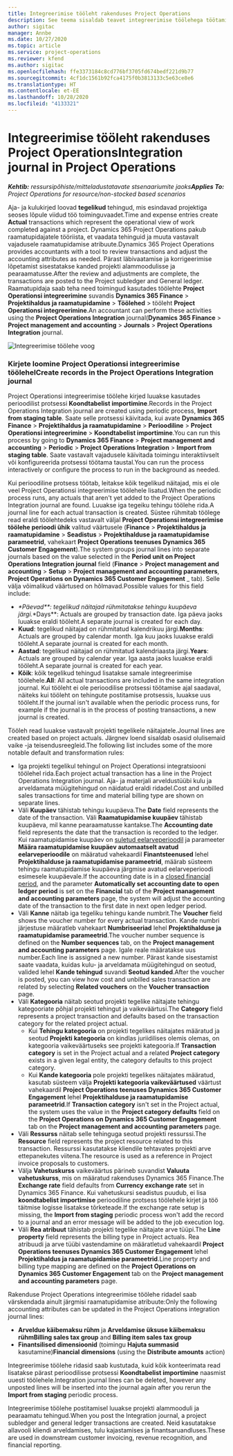 ```yaml
---
title: Integreerimise tööleht rakenduses Project Operations
description: See teema sisaldab teavet integreerimise töölehega töötamise kohta rakenduses Project Operations.
author: sigitac
manager: Annbe
ms.date: 10/27/2020
ms.topic: article
ms.service: project-operations
ms.reviewer: kfend
ms.author: sigitac
ms.openlocfilehash: ffe3373184c8cd776bf3705fd674bedf221d9b77
ms.sourcegitcommit: 4cf1dc1561b92fca4175f0b3813133c5e63ce8e6
ms.translationtype: HT
ms.contentlocale: et-EE
ms.lasthandoff: 10/28/2020
ms.locfileid: "4133321"
---
```

# <a name="integration-journal-in-project-operations"></a><span data-ttu-id="f7916-103">Integreerimise tööleht rakenduses Project Operations</span><span class="sxs-lookup"><span data-stu-id="f7916-103">Integration journal in Project Operations</span></span>

<span data-ttu-id="f7916-104">_**Kehtib:** ressursipõhiste/mitteladustatavate stsenaariumite jaoks_</span><span class="sxs-lookup"><span data-stu-id="f7916-104">_**Applies To:** Project Operations for resource/non-stocked based scenarios_</span></span>

<span data-ttu-id="f7916-105">Aja- ja kulukirjed loovad **tegelikud** tehingud, mis esindavad projektiga seoses lõpule viidud töö toiminguvaadet.</span><span class="sxs-lookup"><span data-stu-id="f7916-105">Time and expense entries create **Actual** transactions which represent the operational view of work completed against a project.</span></span> <span data-ttu-id="f7916-106">Dynamics 365 Project Operations pakub raamatupidajatele tööriista, et vaadata tehinguid ja muuta vastavalt vajadusele raamatupidamise atribuute.</span><span class="sxs-lookup"><span data-stu-id="f7916-106">Dynamics 365 Project Operations provides accountants with a tool to review transactions and adjust the accounting attributes as needed.</span></span> <span data-ttu-id="f7916-107">Pärast läbivaatamise ja korrigeerimise lõpetamist sisestatakse kanded projekti alammoodulisse ja pearaamatusse.</span><span class="sxs-lookup"><span data-stu-id="f7916-107">After the review and adjustments are complete, the transactions are posted to the Project subledger and General ledger.</span></span> <span data-ttu-id="f7916-108">Raamatupidaja saab teha need toimingud kasutades töölehte **Project Operationsi integreerimine** suvandis **Dynamics 365 Finance** > **Projektihaldus ja raamatupidamine** > **Töölehed** >  tööleht **Project Operationsi integreerimine**.</span><span class="sxs-lookup"><span data-stu-id="f7916-108">An accountant can perform these activities using the **Project Operations Integration** journal(**Dynamics 365 Finance** > **Project management and accounting** > **Journals** > **Project Operations Integration** journal.</span></span>

![Integreerimise töölehe voog](./media/IntegrationJournal.png)

### <a name="create-records-in-the-project-operations-integration-journal"></a><span data-ttu-id="f7916-110">Kirjete loomine Project Operationsi integreerimise töölehel</span><span class="sxs-lookup"><span data-stu-id="f7916-110">Create records in the Project Operations Integration journal</span></span>

<span data-ttu-id="f7916-111">Project Operationsi integreerimise töölehe kirjed luuakse kasutades perioodilist protsessi **Koondtabelist importimine**.</span><span class="sxs-lookup"><span data-stu-id="f7916-111">Records in the Project Operations Integration journal are created using periodic process, **Import from staging table**.</span></span> <span data-ttu-id="f7916-112">Saate selle protsessi käivitada, kui avate **Dynamics 365 Finance** > **Projektihaldus ja raamatupidamine** > **Perioodiline** > **Project Operationsi integreerimine** > **Koondtabelist importimine**.</span><span class="sxs-lookup"><span data-stu-id="f7916-112">You can run this process by going to **Dynamics 365 Finance** > **Project management and accounting** > **Periodic** > **Project Operations Integration** > **Import from staging table**.</span></span> <span data-ttu-id="f7916-113">Saate vastavalt vajadusele käivitada toimingu interaktiivselt või konfigureerida protsessi töötama taustal.</span><span class="sxs-lookup"><span data-stu-id="f7916-113">You can run the process interactively or configure the process to run in the background as needed.</span></span>

<span data-ttu-id="f7916-114">Kui perioodiline protsess töötab, leitakse kõik tegelikud näitajad, mis ei ole veel Project Operationsi integreerimise töölehele lisatud.</span><span class="sxs-lookup"><span data-stu-id="f7916-114">When the periodic process runs, any actuals that aren't yet added to the Project Operations Integration journal are found.</span></span> <span data-ttu-id="f7916-115">Luuakse iga tegeiku tehingu töölehe rida.</span><span class="sxs-lookup"><span data-stu-id="f7916-115">A journal line for each actual transaction is created.</span></span>
<span data-ttu-id="f7916-116">Süstee rühmitab töölege read eraldi töölehtedeks vastavalt väljal **Project Operationsi integreerimise töölehe perioodi ühik** valitud väärtusele (**Finance** > **Projektihaldus ja raamatupidamine** > **Seadistus** > **Projektihalduse ja raamatupidamise parameetrid**, vahekaart **Project Operations teenuses Dynamics 365 Customer Engagement**).</span><span class="sxs-lookup"><span data-stu-id="f7916-116">The system groups journal lines into separate journals based on the value selected in the **Period unit on Project Operations Integration journal** field (**Finance** > **Project management and accounting** > **Setup** > **Project management and accounting parameters**, **Project Operations on Dynamics 365 Customer Engagement** _ tab).</span></span> <span data-ttu-id="f7916-117">Selle välja võimalikud väärtused on hõlmavad.</span><span class="sxs-lookup"><span data-stu-id="f7916-117">Possible values for this field include:</span></span>

  - <span data-ttu-id="f7916-118">_\*Päevad\*\*: tegelikud näitajad rühmitatakse tehingu kuupäeva järgi.</span><span class="sxs-lookup"><span data-stu-id="f7916-118">_\*Days\*\*: Actuals are grouped by transaction date.</span></span> <span data-ttu-id="f7916-119">Iga päeva jaoks luuakse eraldi tööleht.</span><span class="sxs-lookup"><span data-stu-id="f7916-119">A separate journal is created for each day.</span></span>
  - <span data-ttu-id="f7916-120">**Kuud**: tegelikud näitajad on rühmitatud kalendrikuu järgi.</span><span class="sxs-lookup"><span data-stu-id="f7916-120">**Months**: Actuals are grouped by calendar month.</span></span> <span data-ttu-id="f7916-121">Iga kuu jaoks luuakse eraldi tööleht.</span><span class="sxs-lookup"><span data-stu-id="f7916-121">A separate journal is created for each month.</span></span>
  - <span data-ttu-id="f7916-122">**Aastad**: tegelikud näitajad on rühmitatud kalendriaasta järgi.</span><span class="sxs-lookup"><span data-stu-id="f7916-122">**Years**: Actuals are grouped by calendar year.</span></span> <span data-ttu-id="f7916-123">Iga aasta jaoks luuakse eraldi tööleht.</span><span class="sxs-lookup"><span data-stu-id="f7916-123">A separate journal is created for each year.</span></span>
  - <span data-ttu-id="f7916-124">**Kõik**: kõik tegelikud tehingud lisatakse samale integreerimise töölehele.</span><span class="sxs-lookup"><span data-stu-id="f7916-124">**All**: All actual transactions are included in the same integration journal.</span></span> <span data-ttu-id="f7916-125">Kui tööleht ei ole perioodilise protsessi töötamise ajal saadaval, näiteks kui tööleht on tehingute postitamise protsessis, luuakse uus tööleht.</span><span class="sxs-lookup"><span data-stu-id="f7916-125">If the journal isn't available when the periodic process runs, for example if the journal is in the process of posting transactions, a new journal is created.</span></span>

<span data-ttu-id="f7916-126">Tööleh read luuakse vastavalt projekti tegelikele näitajatele.</span><span class="sxs-lookup"><span data-stu-id="f7916-126">Journal lines are created based on project actuals.</span></span> <span data-ttu-id="f7916-127">Järgnev loend sisaldab osasid olulisemaid vaike -ja teisendusreegleid.</span><span class="sxs-lookup"><span data-stu-id="f7916-127">The following list includes some of the more notable default and transformation rules:</span></span>

  - <span data-ttu-id="f7916-128">Iga projekti tegelikul tehingul on Project Operationsi integratsiooni töölehel rida.</span><span class="sxs-lookup"><span data-stu-id="f7916-128">Each project actual transaction has a line in the Project Operations Integration journal.</span></span> <span data-ttu-id="f7916-129">Aja- ja materjali arveldustüübi kulu ja arveldamata müügitehingud on näidatud eraldi ridadel.</span><span class="sxs-lookup"><span data-stu-id="f7916-129">Cost and unbilled sales transactions for time and material billing type are shown on separate lines.</span></span>
  - <span data-ttu-id="f7916-130">Väli **Kuupäev** tähistab tehingu kuupäeva.</span><span class="sxs-lookup"><span data-stu-id="f7916-130">The **Date** field represents the date of the transaction.</span></span> <span data-ttu-id="f7916-131">Väli **Raamatupidamise kuupäev** tähistab kuupäeva, mil kanne pearaamatusse kantakse.</span><span class="sxs-lookup"><span data-stu-id="f7916-131">The **Accounting date** field represents the date that the transaction is recorded to the ledger.</span></span> <span data-ttu-id="f7916-132">Kui raamatupidamise kuupäev on [suletud eelarveperioodil](https://docs.microsoft.com/dynamics365/finance/general-ledger/close-general-ledger-at-period-end) ja parameeter **Määra raamatupidamise kuupäev automaatselt avatud eelarveperioodile** on määratud vahekaardil **Finantsteenused** lehel **Projektihalduse ja raamatupidamise parameetrid**, määrab süsteem tehingu raamatupidamise kuupäeva järgmise avatud eelarveperioodi esimesele kuupäevale.</span><span class="sxs-lookup"><span data-stu-id="f7916-132">If the accounting date is in a [closed financial period](https://docs.microsoft.com/dynamics365/finance/general-ledger/close-general-ledger-at-period-end), and the parameter **Automatically set accounting date to open ledger period** is set on the **Financial** tab of the **Project management and accounting parameters** page, the system will adjust the accounting date of the transaction to the first date in next open ledger period.</span></span>
  - <span data-ttu-id="f7916-133">Väli **Kanne** näitab iga tegeliku tehingu kande numbrit.</span><span class="sxs-lookup"><span data-stu-id="f7916-133">The **Voucher** field shows the voucher number for every actual transaction.</span></span> <span data-ttu-id="f7916-134">Kande numbri järjestuse määratleb vahekaart **Numbriseeriad** lehel **Projektihalduse ja raamatupidamise parameetrid**.</span><span class="sxs-lookup"><span data-stu-id="f7916-134">The voucher number sequence is defined on the **Number sequences** tab, on the **Project management and accounting parameters** page.</span></span> <span data-ttu-id="f7916-135">Igale reale määratakse uus number.</span><span class="sxs-lookup"><span data-stu-id="f7916-135">Each line is assigned a new number.</span></span> <span data-ttu-id="f7916-136">Pärast kande sisestamist saate vaadata, kuidas kulu- ja arveldamata müügitehingud on seotud, valided lehel **Kande tehingud** suvandi **Seotud kanded**.</span><span class="sxs-lookup"><span data-stu-id="f7916-136">After the voucher is posted, you can view how cost and unbilled sales transaction are related by selecting **Related vouchers** on the **Voucher transaction** page.</span></span>
  - <span data-ttu-id="f7916-137">Väli **Kategooria** näitab seotud projekti tegelike näitajate tehingu kategooriate põhjal projekti tehingut ja vaikeväärtusi.</span><span class="sxs-lookup"><span data-stu-id="f7916-137">The **Category** field represents a project transaction and defaults based on the transaction category for the related project actual.</span></span>
    - <span data-ttu-id="f7916-138">Kui **Tehingu kategooria** on projekti tegelikes näitajates määratud ja seotud **Projekti kategooria** on kindlas juriidilises olemis olemas, on kategooria vaikeväärtuseks see projekti kategooria.</span><span class="sxs-lookup"><span data-stu-id="f7916-138">If **Transaction category** is set in the Project actual and a related **Project category** exists in a given legal entity, the category defaults to this project category.</span></span>
    - <span data-ttu-id="f7916-139">Kui **Kande kategooria** pole projekti tegelikes näitajates määratud, kasutab süsteem välja **Projekti kategooria vaikeväärtused** väärtust vahekaardil **Project Operations teenuses Dynamics 365 Customer Engagement** lehel **Projektihalduse ja raamatupidamise parameetrid**.</span><span class="sxs-lookup"><span data-stu-id="f7916-139">If **Transaction category** isn't set in the Project actual, the system uses the value in the **Project category defaults** field on the **Project Operations on Dynamics 365 Customer Engagement** tab on the **Project management and accounting parameters** page.</span></span>
  - <span data-ttu-id="f7916-140">Väli **Ressurss** näitab selle tehinguga seotud projekti ressurssi.</span><span class="sxs-lookup"><span data-stu-id="f7916-140">The **Resource** field represents the project resource related to this transaction.</span></span> <span data-ttu-id="f7916-141">Ressurssi kasutatakse kliendile tehtavates projekti arve ettepanekutes viitena.</span><span class="sxs-lookup"><span data-stu-id="f7916-141">The resource is used as a reference in Project invoice proposals to customers.</span></span>
  - <span data-ttu-id="f7916-142">Välja **Vahetuskurss** vaikeväärtus pärineb suvandist **Valuuta vahetuskurss**, mis on määratud rakenduses Dynamics 365 Finance.</span><span class="sxs-lookup"><span data-stu-id="f7916-142">The **Exchange rate** field defaults from **Currency exchange rate** set in Dynamics 365 Finance.</span></span> <span data-ttu-id="f7916-143">Kui vahetuskursi seadistus puudub, ei lisa **koondtabelist importimise** perioodiline protsess töölehele kirjet ja töö täitmise logisse lisatakse tõrketeade.</span><span class="sxs-lookup"><span data-stu-id="f7916-143">If the exchange rate setup is missing, the **Import from staging** periodic process won't add the record to a journal and an error message will be added to the job execution log.</span></span>
  - <span data-ttu-id="f7916-144">Väli **Rea atribuut** tähistab projekti tegelike näitajate arve tüüpi.</span><span class="sxs-lookup"><span data-stu-id="f7916-144">The **Line property** field represents the billing type in Project actuals.</span></span> <span data-ttu-id="f7916-145">Rea atribuudi ja arve tüübi vastendamine on määratletud vahekaardil **Project Operations teenuses Dynamics 365 Customer Engagement** lehel **Projektihaldus ja raamatupidamise parameetrid**.</span><span class="sxs-lookup"><span data-stu-id="f7916-145">Line property and billing type mapping are defined on the **Project Operations on Dynamics 365 Customer Engagement** tab on the **Project management and accounting parameters** page.</span></span>

<span data-ttu-id="f7916-146">Rakenduse Project Operations integreerimise töölehe ridadel saab värskendada ainult järgmisi raamatupidamise atribuute:</span><span class="sxs-lookup"><span data-stu-id="f7916-146">Only the following accounting attributes can be updated in the Project Operations integration journal lines:</span></span>

- <span data-ttu-id="f7916-147">**Arveldue käibemaksu rühm** ja **Arveldamise üksuse käibemaksu rühm**</span><span class="sxs-lookup"><span data-stu-id="f7916-147">**Billing sales tax group** and **Billing item sales tax group**</span></span>
- <span data-ttu-id="f7916-148">**Finantsilised dimensioonid** (toimingu **Hajuta summasid** kasutamine)</span><span class="sxs-lookup"><span data-stu-id="f7916-148">**Financial dimensions** (using the **Distribute amounts** action)</span></span>

<span data-ttu-id="f7916-149">Integreerimise töölehe ridasid saab kustutada, kuid kõik konteerimata read lisatakse pärast perioodilisse protsessi **Koondtabelist importimine** naasmist uuesti töölehele.</span><span class="sxs-lookup"><span data-stu-id="f7916-149">Integration journal lines can be deleted, however any unposted lines will be inserted into the journal again after you rerun the **Import from staging** periodic process.</span></span>

<span data-ttu-id="f7916-150">Integreerimise töölehe postitamisel luuakse projekti alammooduli ja pearaamatu tehingud.</span><span class="sxs-lookup"><span data-stu-id="f7916-150">When you post the Integration journal, a project subledger and general ledger transactions are created.</span></span> <span data-ttu-id="f7916-151">Neid kasutatakse allavooli kliendi arveldamises, tulu kajastamises ja finantsaruandluses.</span><span class="sxs-lookup"><span data-stu-id="f7916-151">These are used in downstream customer invoicing, revenue recognition, and financial reporting.</span></span>
